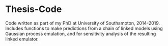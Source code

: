 # Thesis-Code
Code written as part of my PhD at University of Southampton, 2014-2019. Includes functions to make predictions from a chain of linked models using Gaussian process emulation, and for sensitivity analysis of the resulting linked emulator.
